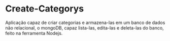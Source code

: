 # Create-Categorys
Aplicação capaz de criar categorias e armazena-las em um banco de dados não relacional, o mongoDB, capaz lista-las, edita-las e deleta-las do banco, feito na ferramenta Nodejs.
